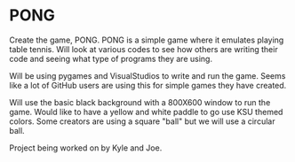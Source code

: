 # PONG
Create the game, PONG. PONG is a simple game where it emulates playing table tennis. Will look at various codes to see how others are writing their code and seeing what type of programs they are using. 

Will be using pygames and VisualStudios to write and run the game. Seems like a lot of GitHub users are using this for simple games they have created.

Will use the basic black background with a 800X600 window to run the game. Would like to have a yellow and white paddle to go use KSU themed colors. Some creators are using a square "ball" but we will use a circular ball. 

Project being worked on by Kyle and Joe.


